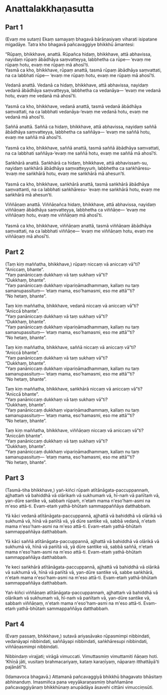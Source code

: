 # Anattalakkhaṇasutta

## Part 1

(Evaṃ me sutaṃ) Ekaṃ samayaṃ bhagavā bārāṇasiyaṃ viharati isipatane migadāye. Tatra kho bhagavā pañcavaggiye bhikkhū āmantesi:

“Rūpaṃ, bhikkhave, anattā. Rūpañca hidaṃ, bhikkhave, attā abhavissa, nayidaṃ rūpaṃ ābādhāya saṃvatteyya, labbhetha ca rūpe— ‘evaṃ me rūpaṃ hotu, evaṃ me rūpaṃ mā ahosī’ti.<br /> 
Yasmā ca kho, bhikkhave, rūpaṃ anattā, tasmā rūpaṃ ābādhāya saṃvattati, na ca labbhati rūpe— ‘evaṃ me rūpaṃ hotu, evaṃ me rūpaṃ mā ahosī’ti. 

Vedanā anattā. Vedanā ca hidaṃ, bhikkhave, attā abhavissa, nayidaṃ vedanā ābādhāya saṃvatteyya, labbhetha ca vedanāya— ‘evaṃ me vedanā hotu, evaṃ me vedanā mā ahosī’ti.<br />   
Yasmā ca kho, bhikkhave, vedanā anattā, tasmā vedanā ābādhāya saṃvattati, na ca labbhati vedanāya-‘evaṃ me vedanā hotu, evaṃ me vedanā mā ahosī’ti. 

Saññā anattā. Saññā ca hidaṃ, bhikkhave, attā abhavissa, nayidaṃ saññā ābādhāya saṃvatteyya, labbhetha ca saññāya— ‘evaṃ me saññā hotu, evaṃ me saññā mā ahosī’ti.<br />   
Yasmā ca kho, bhikkhave, saññā anattā, tasmā saññā ābādhāya saṃvattati, na ca labbhati saññāya-‘evaṃ me saññā hotu, evaṃ me saññā mā ahosī’ti. 

Saṅkhārā anattā. Saṅkhārā ca hidaṃ, bhikkhave, attā abhavissaṁ-su, nayidaṃ saṅkhārā ābādhāya saṃvatteyyuṁ, labbhetha ca saṅkhāresu-  ‘evaṃ me saṅkhārā hotu, evaṃ me saṅkhārā mā ahesun’ti.<br />   
Yasmā ca kho, bhikkhave, saṅkhārā anattā, tasmā saṅkhārā ābādhāya saṃvattanti, na ca labbhati saṅkhāresu- ‘evaṃ me saṅkhārā hotu, evaṃ me saṅkhārā mā ahesun’ti. 

Viññāṇaṃ anattā. Viññāṇañca hidaṃ, bhikkhave, attā abhavissa, nayidaṃ viññāṇaṃ ābādhāya saṃvatteyya, labbhetha ca viññāṇe— ‘evaṃ me viññāṇaṃ hotu, evaṃ me viññāṇaṃ mā ahosī’ti.<br />    
Yasmā ca kho, bhikkhave, viññāṇaṃ anattā, tasmā viññāṇaṃ ābādhāya saṃvattati, na ca labbhati viññāṇe— ‘evaṃ me viññāṇaṃ hotu, evaṃ me viññāṇaṃ mā ahosī’ti. 

## Part 2 

(Taṃ kiṃ maññatha, bhikkhave,) rūpaṃ niccaṃ vā aniccaṃ vā”ti?  
“Aniccaṃ, bhante”.  
“Yaṃ panāniccaṃ dukkhaṃ vā taṃ sukhaṃ vā”ti?  
“Dukkhaṃ, bhante”.  
“Yaṃ panāniccaṃ dukkhaṃ vipariṇāmadhammaṃ, kallaṃ nu taṃ samanupassituṃ— ‘etaṃ mama, eso'hamasmi, eso me attā’”ti?  
“No hetaṃ, bhante”.    

Taṃ kiṃ maññatha, bhikkhave, vedanā niccaṃ vā aniccaṃ vā”ti?  
“Aniccā bhante”.  
“Yaṃ panāniccaṃ dukkhaṃ vā taṃ sukhaṃ vā”ti?  
“Dukkhaṃ, bhante”.  
“Yaṃ panāniccaṃ dukkhaṃ vipariṇāmadhammaṃ, kallaṃ nu taṃ samanupassituṃ— ‘etaṃ mama, eso'hamasmi, eso me attā’”ti?  
“No hetaṃ, bhante”.    

Taṃ kiṃ maññatha, bhikkhave, saññā niccaṃ vā aniccaṃ vā”ti?  
“Aniccā bhante”.  
“Yaṃ panāniccaṃ dukkhaṃ vā taṃ sukhaṃ vā”ti?  
“Dukkhaṃ, bhante”.  
“Yaṃ panāniccaṃ dukkhaṃ vipariṇāmadhammaṃ, kallaṃ nu taṃ samanupassituṃ— ‘etaṃ mama, eso'hamasmi, eso me attā’”ti?    
“No hetaṃ, bhante”.    

Taṃ kiṃ maññatha, bhikkhave, saṅkhārā niccaṃ vā aniccaṃ vā”ti?  
“Aniccā bhante”.  
“Yaṃ panāniccaṃ dukkhaṃ vā taṃ sukhaṃ vā”ti?  
“Dukkhaṃ, bhante”.  
“Yaṃ panāniccaṃ dukkhaṃ vipariṇāmadhammaṃ, kallaṃ nu taṃ samanupassituṃ— ‘etaṃ mama, eso'hamasmi, eso me attā’”ti?  
“No hetaṃ, bhante”.    

Taṃ kiṃ maññatha, bhikkhave, viññāṇaṃ niccaṃ vā aniccaṃ vā”ti?  
“Aniccāṁ bhante”.  
“Yaṃ panāniccaṃ dukkhaṃ vā taṃ sukhaṃ vā”ti?  
“Dukkhaṃ, bhante”.  
“Yaṃ panāniccaṃ dukkhaṃ vipariṇāmadhammaṃ, kallaṃ nu taṃ samanupassituṃ— ‘etaṃ mama, eso'hamasmi, eso me attā’”ti?  
“No hetaṃ, bhante”.    

## Part 3

(Tasmā-tiha bhikkhave,) yaṅ-kiñci rūpaṁ atītānāgata-paccuppannaṁ, ajjhattaṁ vā bahiddhā vā olārikaṁ vā sukhumaṁ vā, hī-naṁ vā paṅītaṁ vā, yan-dūre santike vā, sabbaṁ rūpaṁ, n'etaṁ mama n'eso'ham-asmi na m'eso attā-ti. Evam-etaṁ yathā-bhūtaṁ sammappaññāya datthabbaṁ.

Yā kāci vedanā atītānāgata-paccuppannā, ajjhattā vā bahiddhā vā olārikā vā sukhumā vā, hīnā vā paṅītā vā, yā dūre santike vā, sabbā vedanā, n'etaṁ mama n'eso'ham-asmi na m'eso attā-ti. Evam-etaṁ yathā-bhūtaṁ sammappaññāya datthabbaṁ.

Yā kāci saññā atītānāgata-paccuppannā, ajjhattā vā bahiddhā vā olārikā vā sukhumā vā, hīnā vā paṅītā vā, yā dūre santike vā, sabbā saññā,  n'etaṁ mama n'eso'ham-asmi na m'eso attā-ti. Evam-etaṁ yathā-bhūtaṁ sammappaññāya datthabbaṁ.

Ye keci saṅkhārā atītānāgata-paccuppannā, ajjhattā vā bahiddhā vā olārikā vā sukhumā vā, hīnā vā paṅītā vā, yan-dūre santike vā, sabbe saṅkhārā, n'etaṁ mama n'eso'ham-asmi na m'eso attā-ti. Evam-etaṁ yathā-bhūtaṁ sammappaññāya datthabbaṁ.

Yaṅ-kiñci viññāṇaṃ atītānāgata-paccuppannaṁ, ajjhattaṁ vā bahiddhā vā olārikaṁ vā sukhumaṁ vā, hī-naṁ vā paṅītaṁ vā, yan-dūre santike vā, sabbaṁ viññāṇaṃ, n'etaṁ mama n'eso'ham-asmi na m'eso attā-ti. Evam-etaṁ yathā-bhūtaṁ sammappaññāya datthabbaṁ.

## Part 4

(Evaṃ passaṃ, bhikkhave,) sutavā ariyasāvako rūpasmimpi nibbindati, vedanāyapi nibbindati, saññāyapi nibbindati, saṅkhāresupi nibbindati, viññāṇasmimpi nibbindati. 

Nibbindaṃ virajjati; virāgā vimuccati. Vimuttasmiṃ vimuttamiti ñāṇaṃ hoti. ‘Khīṇā jāti, vusitaṃ brahmacariyaṃ, kataṃ karaṇīyaṃ, nāparaṃ itthattāyā’ti pajānātī”ti. 

(Idamavoca bhagavā.) Attamanā pañcavaggiyā bhikkhū bhagavato bhāsitaṃ abhinanduṃ. Imasmiñca pana veyyākaraṇasmiṃ bhaññamāne pañcavaggiyānaṃ bhikkhūnaṃ anupādāya āsavehi cittāni vimucciṃsūti. 
